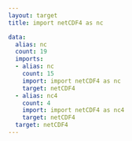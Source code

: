 ```yaml
---
layout: target
title: import netCDF4 as nc

data:
  alias: nc
  count: 19
  imports:
  - alias: nc
    count: 15
    import: import netCDF4 as nc
    target: netCDF4
  - alias: nc4
    count: 4
    import: import netCDF4 as nc4
    target: netCDF4
  target: netCDF4
---
```

